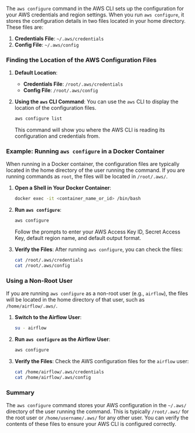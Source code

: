The `aws configure` command in the AWS CLI sets up the configuration for your AWS credentials and region settings. When you run `aws configure`, it stores the configuration details in two files located in your home directory. These files are:

1. **Credentials File**: `~/.aws/credentials`
2. **Config File**: `~/.aws/config`

### Finding the Location of the AWS Configuration Files

1. **Default Location**:
   - **Credentials File**: `/root/.aws/credentials`
   - **Config File**: `/root/.aws/config`

2. **Using the `aws` CLI Command**:
   You can use the `aws` CLI to display the location of the configuration files.

   ```sh
   aws configure list
   ```

   This command will show you where the AWS CLI is reading its configuration and credentials from.

### Example: Running `aws configure` in a Docker Container

When running in a Docker container, the configuration files are typically located in the home directory of the user running the command. If you are running commands as `root`, the files will be located in `/root/.aws/`.

1. **Open a Shell in Your Docker Container**:
   ```sh
   docker exec -it <container_name_or_id> /bin/bash
   ```

2. **Run `aws configure`**:
   ```sh
   aws configure
   ```

   Follow the prompts to enter your AWS Access Key ID, Secret Access Key, default region name, and default output format.

3. **Verify the Files**:
   After running `aws configure`, you can check the files:

   ```sh
   cat /root/.aws/credentials
   cat /root/.aws/config
   ```

### Using a Non-Root User

If you are running `aws configure` as a non-root user (e.g., `airflow`), the files will be located in the home directory of that user, such as `/home/airflow/.aws/`.

1. **Switch to the Airflow User**:
   ```sh
   su - airflow
   ```

2. **Run `aws configure` as the Airflow User**:
   ```sh
   aws configure
   ```

3. **Verify the Files**:
   Check the AWS configuration files for the `airflow` user:

   ```sh
   cat /home/airflow/.aws/credentials
   cat /home/airflow/.aws/config
   ```

### Summary

The `aws configure` command stores your AWS configuration in the `~/.aws/` directory of the user running the command. This is typically `/root/.aws/` for the root user or `/home/username/.aws/` for any other user. You can verify the contents of these files to ensure your AWS CLI is configured correctly.